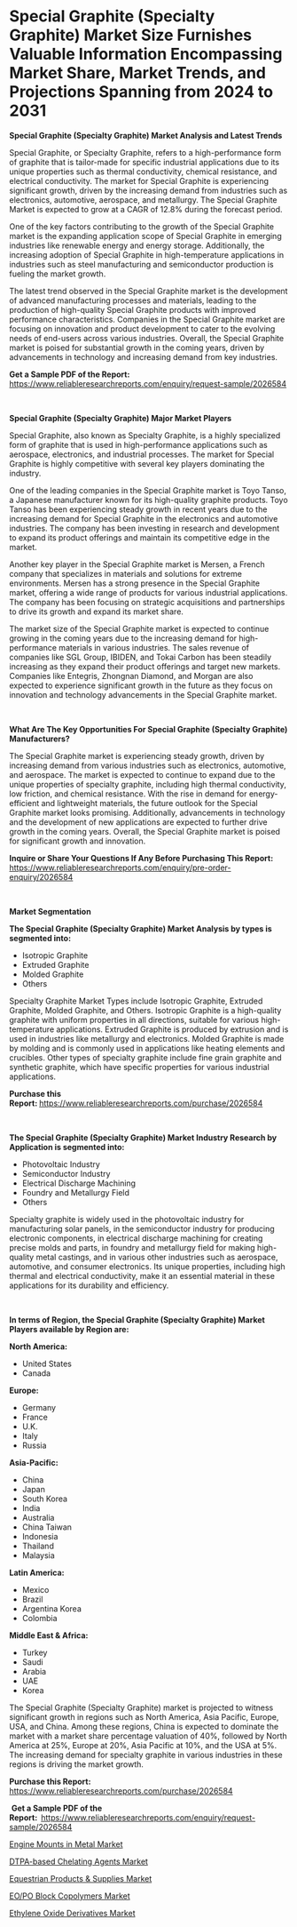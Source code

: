 <p><h1>Special Graphite (Specialty Graphite) Market Size Furnishes Valuable Information Encompassing Market Share, Market Trends, and Projections Spanning from 2024 to 2031</h1></p><p><strong>Special Graphite (Specialty Graphite) Market Analysis and Latest Trends</strong></p>
<p><p>Special Graphite, or Specialty Graphite, refers to a high-performance form of graphite that is tailor-made for specific industrial applications due to its unique properties such as thermal conductivity, chemical resistance, and electrical conductivity. The market for Special Graphite is experiencing significant growth, driven by the increasing demand from industries such as electronics, automotive, aerospace, and metallurgy. The Special Graphite Market is expected to grow at a CAGR of 12.8% during the forecast period.</p><p>One of the key factors contributing to the growth of the Special Graphite market is the expanding application scope of Special Graphite in emerging industries like renewable energy and energy storage. Additionally, the increasing adoption of Special Graphite in high-temperature applications in industries such as steel manufacturing and semiconductor production is fueling the market growth.</p><p>The latest trend observed in the Special Graphite market is the development of advanced manufacturing processes and materials, leading to the production of high-quality Special Graphite products with improved performance characteristics. Companies in the Special Graphite market are focusing on innovation and product development to cater to the evolving needs of end-users across various industries. Overall, the Special Graphite market is poised for substantial growth in the coming years, driven by advancements in technology and increasing demand from key industries.</p></p>
<p><strong>Get a Sample PDF of the Report:&nbsp;</strong> <a href="https://www.reliableresearchreports.com/enquiry/request-sample/2026584">https://www.reliableresearchreports.com/enquiry/request-sample/2026584</a></p>
<p>&nbsp;</p>
<p><strong>Special Graphite (Specialty Graphite) Major Market Players</strong></p>
<p><p>Special Graphite, also known as Specialty Graphite, is a highly specialized form of graphite that is used in high-performance applications such as aerospace, electronics, and industrial processes. The market for Special Graphite is highly competitive with several key players dominating the industry.</p><p>One of the leading companies in the Special Graphite market is Toyo Tanso, a Japanese manufacturer known for its high-quality graphite products. Toyo Tanso has been experiencing steady growth in recent years due to the increasing demand for Special Graphite in the electronics and automotive industries. The company has been investing in research and development to expand its product offerings and maintain its competitive edge in the market.</p><p>Another key player in the Special Graphite market is Mersen, a French company that specializes in materials and solutions for extreme environments. Mersen has a strong presence in the Special Graphite market, offering a wide range of products for various industrial applications. The company has been focusing on strategic acquisitions and partnerships to drive its growth and expand its market share.</p><p>The market size of the Special Graphite market is expected to continue growing in the coming years due to the increasing demand for high-performance materials in various industries. The sales revenue of companies like SGL Group, IBIDEN, and Tokai Carbon has been steadily increasing as they expand their product offerings and target new markets. Companies like Entegris, Zhongnan Diamond, and Morgan are also expected to experience significant growth in the future as they focus on innovation and technology advancements in the Special Graphite market.</p></p>
<p>&nbsp;</p>
<p><strong>What Are The Key Opportunities For Special Graphite (Specialty Graphite) Manufacturers?</strong></p>
<p><p>The Special Graphite market is experiencing steady growth, driven by increasing demand from various industries such as electronics, automotive, and aerospace. The market is expected to continue to expand due to the unique properties of specialty graphite, including high thermal conductivity, low friction, and chemical resistance. With the rise in demand for energy-efficient and lightweight materials, the future outlook for the Special Graphite market looks promising. Additionally, advancements in technology and the development of new applications are expected to further drive growth in the coming years. Overall, the Special Graphite market is poised for significant growth and innovation.</p></p>
<p><strong>Inquire or Share Your Questions If Any Before Purchasing This Report:</strong> <a href="https://www.reliableresearchreports.com/enquiry/pre-order-enquiry/2026584">https://www.reliableresearchreports.com/enquiry/pre-order-enquiry/2026584</a></p>
<p>&nbsp;</p>
<p><strong>Market Segmentation</strong></p>
<p><strong>The Special Graphite (Specialty Graphite) Market Analysis by types is segmented into:</strong></p>
<p><ul><li>Isotropic Graphite</li><li>Extruded Graphite</li><li>Molded Graphite</li><li>Others</li></ul></p>
<p><p>Specialty Graphite Market Types include Isotropic Graphite, Extruded Graphite, Molded Graphite, and Others. Isotropic Graphite is a high-quality graphite with uniform properties in all directions, suitable for various high-temperature applications. Extruded Graphite is produced by extrusion and is used in industries like metallurgy and electronics. Molded Graphite is made by molding and is commonly used in applications like heating elements and crucibles. Other types of specialty graphite include fine grain graphite and synthetic graphite, which have specific properties for various industrial applications.</p></p>
<p><strong>Purchase this Report:&nbsp;</strong><a href="https://www.reliableresearchreports.com/purchase/2026584">https://www.reliableresearchreports.com/purchase/2026584</a></p>
<p>&nbsp;</p>
<p><strong>The Special Graphite (Specialty Graphite) Market Industry Research by Application is segmented into:</strong></p>
<p><ul><li>Photovoltaic Industry</li><li>Semiconductor Industry</li><li>Electrical Discharge Machining</li><li>Foundry and Metallurgy Field</li><li>Others</li></ul></p>
<p><p>Specialty graphite is widely used in the photovoltaic industry for manufacturing solar panels, in the semiconductor industry for producing electronic components, in electrical discharge machining for creating precise molds and parts, in foundry and metallurgy field for making high-quality metal castings, and in various other industries such as aerospace, automotive, and consumer electronics. Its unique properties, including high thermal and electrical conductivity, make it an essential material in these applications for its durability and efficiency.</p></p>
<p>&nbsp;</p>
<p><strong>In terms of Region, the Special Graphite (Specialty Graphite) Market Players available by Region are:</strong></p>
<p>
    <p> <strong> North America: </strong>
        <ul>
            <li>United States</li>
            <li>Canada</li>
        </ul>
        </p> 
    <p> <strong> Europe: </strong>
        <ul>
            <li>Germany</li>
            <li>France</li>
            <li>U.K.</li>
            <li>Italy</li>
            <li>Russia</li>
        </ul>
        </p> 
    <p> <strong> Asia-Pacific: </strong>
        <ul>
            <li>China</li>
            <li>Japan</li>
            <li>South Korea</li>
            <li>India</li>
            <li>Australia</li>
            <li>China Taiwan</li>
            <li>Indonesia</li>
            <li>Thailand</li>
            <li>Malaysia</li>
        </ul>
        </p> 
    <p> <strong> Latin America: </strong>
        <ul>
            <li>Mexico</li>
            <li>Brazil</li>
            <li>Argentina Korea</li>
            <li>Colombia</li>
        </ul>
        </p> 
    <p> <strong> Middle East & Africa: </strong>
        <ul>
            <li>Turkey</li>
            <li>Saudi</li>
            <li>Arabia</li>
            <li>UAE</li>
            <li>Korea</li>
        </ul>
    </p>
    </p>
<p><p>The Special Graphite (Specialty Graphite) market is projected to witness significant growth in regions such as North America, Asia Pacific, Europe, USA, and China. Among these regions, China is expected to dominate the market with a market share percentage valuation of 40%, followed by North America at 25%, Europe at 20%, Asia Pacific at 10%, and the USA at 5%. The increasing demand for specialty graphite in various industries in these regions is driving the market growth.</p></p>
<p><strong>Purchase this Report: </strong><a href="https://www.reliableresearchreports.com/purchase/2026584">https://www.reliableresearchreports.com/purchase/2026584</a></p>
<p>&nbsp;<strong>Get a Sample PDF of the Report:&nbsp;&nbsp;</strong><a href="https://www.reliableresearchreports.com/enquiry/request-sample/2026584">https://www.reliableresearchreports.com/enquiry/request-sample/2026584</a></p>
<p><strong></strong></p>
<p><p><a href="https://view.publitas.com/reportprime-1/engine-mounts-in-metal-market-offers-provide-insightful-data-for-the-time-period-from-2024-to-2031-and-also-provide-analysis-based-on-application-type-and-region/">Engine Mounts in Metal Market</a></p><p><a href="https://thundering-castanet-c65.notion.site/DTPA-based-Chelating-Agents-Market-Size-and-Examines-its-Market-Scope-with-a-Primary-Focus-on-Grow-04decfee7aba48f7aca259cf229b739f">DTPA-based Chelating Agents Market</a></p><p><a href="https://view.publitas.com/reportprime-1/equestrian-products-supplies-market-research-report-reveals-the-latest-trends-and-opportunities-of-this-market-for-period-from-2024-2031/">Equestrian Products & Supplies Market</a></p><p><a href="https://thundering-castanet-c65.notion.site/EO-PO-Block-Copolymers-Market-Analysis-Examines-its-Scope-on-Growth-Opportunities-and-Forecasted-Tr-6f4324c32f4f4a25b0e720fba6f0e313">EO/PO Block Copolymers Market</a></p><p><a href="https://bubble-tree-ea4.notion.site/Ethylene-Oxide-Derivatives-Market-Size-Market-Trends-and-Growth-Outlook-forecasted-for-period-from-6d485fe55e8444499931fa9448dade8e">Ethylene Oxide Derivatives Market</a></p></p>